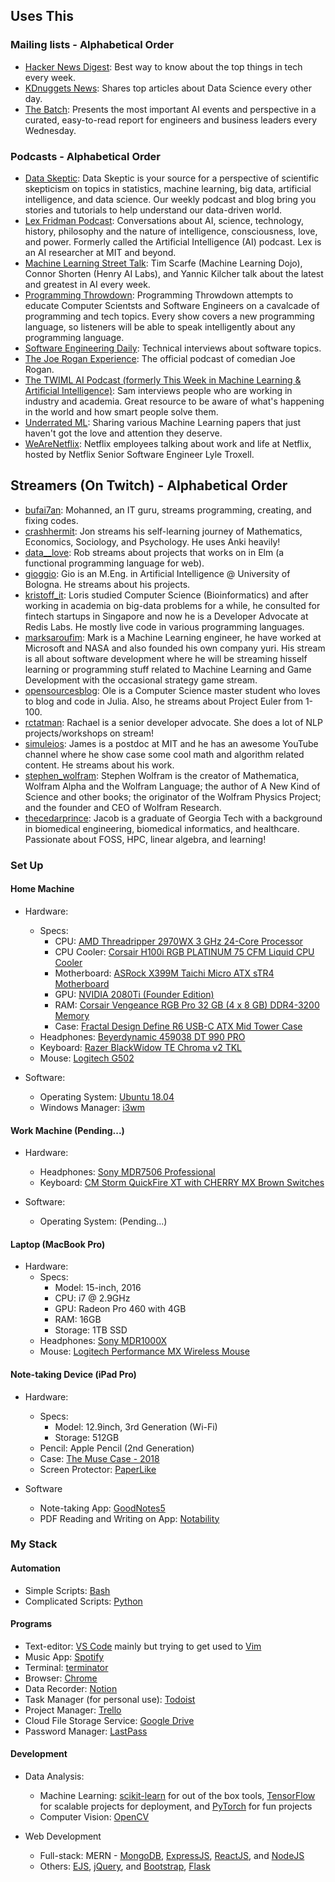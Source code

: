 ## Uses This

### Mailing lists - Alphabetical Order

* [Hacker News Digest](https://www.hndigest.com/): Best way to know about the top things in tech every week.
* [KDnuggets News](https://www.kdnuggets.com/news/subscribe.html): Shares top articles about Data Science every other day.
* [The Batch](https://www.deeplearning.ai/thebatch/): Presents the most important AI events and perspective in a curated, easy-to-read report for engineers and business leaders every Wednesday.

### Podcasts - Alphabetical Order

* [Data Skeptic](https://open.spotify.com/show/1BZN7H3ikovSejhwQTzNm4): Data Skeptic is your source for a perspective of scientific skepticism on topics in statistics, machine learning, big data, artificial intelligence, and data science. Our weekly podcast and blog bring you stories and tutorials to help understand our data-driven world.
* [Lex Fridman Podcast](https://open.spotify.com/show/2MAi0BvDc6GTFvKFPXnkCL): Conversations about AI, science, technology, history, philosophy and the nature of intelligence, consciousness, love, and power. Formerly called the Artificial Intelligence (AI) podcast. Lex is an AI researcher at MIT and beyond.
* [Machine Learning Street Talk](https://open.spotify.com/show/02e6PZeIOdpmBGT9THuzwR): Tim Scarfe (Machine Learning Dojo), Connor Shorten (Henry AI Labs), and Yannic Kilcher talk about the latest and greatest in AI every week.
* [Programming Throwdown](https://open.spotify.com/show/274Z0vXSCYxddYGj2hLJ8r): Programming Throwdown attempts to educate Computer Scientsts and Software Engineers on a cavalcade of programming and tech topics. Every show covers a new programming language, so listeners will be able to speak intelligently about any programming language.
* [Software Engineering Daily](https://open.spotify.com/show/6UCtBYL29hwhw4YbTdX83N): Technical interviews about software topics.
* [The Joe Rogan Experience](https://open.spotify.com/show/4rOoJ6Egrf8K2IrywzwOMk): The official podcast of comedian Joe Rogan.
* [The TWIML AI Podcast (formerly This Week in Machine Learning & Artificial Intelligence)](https://open.spotify.com/show/2sp5EL7s7EqxttxwwoJ3i7): Sam interviews people who are working in industry and academia. Great resource to be aware of what's happening in the world and how smart people solve them.
* [Underrated ML](https://open.spotify.com/show/3swL0sf5iKlGk00WpeExQ5): Sharing various Machine Learning papers that just haven't got the love and attention they deserve.
* [WeAreNetflix](https://open.spotify.com/show/3v8L3oLZrb5fQZHW7cvGMm): Netflix employees talking about work and life at Netflix, hosted by Netflix Senior Software Engineer Lyle Troxell.

## Streamers (On Twitch) - Alphabetical Order

* [bufai7an](https://www.twitch.tv/bufai7an): Mohanned, an IT guru, streams programming, creating, and fixing codes.
* [crashhermit](https://www.twitch.tv/crashhermit): Jon streams his self-learning journey of Mathematics, Economics, Sociology, and Psychology. He uses Anki heavily!
* [data__love](https://www.twitch.tv/data__love): Rob streams about projects that works on in Elm (a functional programming language for web).
* [gioggio](https://www.twitch.tv/gioggio): Gio is an M.Eng. in Artificial Intelligence @ University of Bologna. He streams about his projects.
* [kristoff_it](https://www.twitch.tv/kristoff_it): Loris studied Computer Science (Bioinformatics) and after working in academia on big-data problems for a while, he consulted for fintech startups in Singapore and now he is a Developer Advocate at Redis Labs. He mostly live code in various programming languages.
* [marksaroufim](https://www.twitch.tv/marksaroufim): Mark is a Machine Learning engineer, he have worked at Microsoft and NASA and also founded his own company yuri. His stream is all about software development where he will be streaming hisself learning or programming stuff related to Machine Learning and Game Development with the occasional strategy game stream.
* [opensourcesblog](https://www.twitch.tv/opensourcesblog): Ole is a Computer Science master student who loves to blog and code in Julia. Also, he streams about Project Euler from 1-100.
* [rctatman](https://www.twitch.tv/rctatman): Rachael is a senior developer advocate. She does a lot of NLP projects/workshops on stream!
* [simuleios](https://www.twitch.tv/simuleios): James is a postdoc at MIT and he has an awesome YouTube channel where he show case some cool math and algorithm related content. He streams about his work.
* [stephen_wolfram](https://www.twitch.tv/stephen_wolfram): Stephen Wolfram is the creator of Mathematica, Wolfram Alpha and the Wolfram Language; the author of A New Kind of Science and other books; the originator of the Wolfram Physics Project; and the founder and CEO of Wolfram Research.
* [thecedarprince](https://www.twitch.tv/thecedarprince): Jacob is a graduate of Georgia Tech with a background in biomedical engineering, biomedical informatics, and healthcare. Passionate about FOSS, HPC, linear algebra, and learning!

### Set Up

#### Home Machine

* Hardware:
    * Specs:
        * CPU: [AMD Threadripper 2970WX 3 GHz 24-Core Processor](https://pcpartpicker.com/product/LRXnTW/amd-threadripper-2970wx-3-ghz-24-core-processor-yd297xazafwof)
        * CPU Cooler: [Corsair H100i RGB PLATINUM 75 CFM Liquid CPU Cooler](https://pcpartpicker.com/product/JYCD4D/corsair-h100i-rgb-platinum-750-cfm-liquid-cpu-cooler-cw-9060039-ww)
        * Motherboard: [ASRock X399M Taichi Micro ATX sTR4 Motherboard](https://pcpartpicker.com/product/X2kj4D/asrock-x399m-taichi-micro-atx-tr4-motherboard-x399m-taichi)
        * GPU: [NVIDIA 2080Ti (Founder Edition)](https://www.nvidia.com/en-us/geforce/graphics-cards/rtx-2080-ti/)
        * RAM: [Corsair Vengeance RGB Pro 32 GB (4 x 8 GB) DDR4-3200 Memory](https://pcpartpicker.com/product/3yQG3C/corsair-vengeance-rgb-pro-32gb-4-x-8gb-ddr4-3200-memory-cmw32gx4m4c3200c16)
        * Case: [Fractal Design Define R6 USB-C ATX Mid Tower Case](https://pcpartpicker.com/product/z3kj4D/fractal-design-design-define-r6-usb-c-tg-atx-mid-tower-case-fd-ca-def-r6c-bk-tgl)
    * Headphones: [Beyerdynamic 459038 DT 990 PRO](https://www.amazon.com/beyerdynamic-Over-Ear-Studio-Headphones-construction/dp/B0011UB9CQ)
    * Keyboard: [Razer BlackWidow TE Chroma v2 TKL](https://www.amazon.com/Razer-BlackWidow-Tournament-Chroma-Tenkeyless/dp/B0744NVPJ8/ref=sr_1_2?dchild=1&keywords=chroma+2&qid=1592727118&sr=8-2)
    * Mouse: [Logitech G502](https://www.amazon.com/Logitech-Spectrum-Shifting-Personalized-Programmable/dp/B019OB663A)

* Software:
    * Operating System: [Ubuntu 18.04](http://releases.ubuntu.com/18.04/)
    * Windows Manager: [i3wm](https://i3wm.org/)

#### Work Machine (Pending...)

* Hardware:
  * Headphones: [Sony MDR7506 Professional](https://www.amazon.com/Sony-MDR7506-Professional-Diaphragm-Headphone/dp/B000AJIF4E)
  * Keyboard: [CM Storm QuickFire XT with CHERRY MX Brown Switches](https://www.amazon.com/CM-Storm-QuickFire-XT-Mechanical/dp/B00EQV0W02)

* Software:
  * Operating System: (Pending...)

#### Laptop (MacBook Pro)

* Hardware:
    * Specs:
        * Model: 15-inch, 2016
        * CPU: i7 @ 2.9GHz
        * GPU: Radeon Pro 460 with 4GB
        * RAM: 16GB
        * Storage: 1TB SSD
    * Headphones: [Sony MDR1000X](https://www.amazon.com/Sony-Cancelling-Bluetooth-Headphone-MDR1000X/dp/B01KHZ4ZYY)
    * Mouse: [Logitech Performance MX Wireless Mouse](https://www.amazon.com/gp/product/B002HWRJBM/)

#### Note-taking Device (iPad Pro)

* Hardware:
    * Specs:
        * Model: 12.9inch, 3rd Generation (Wi-Fi)
        * Storage: 512GB
    * Pencil: Apple Pencil (2nd Generation)
    * Case: [The Muse Case - 2018](https://www.amazon.com/ZUGU-CASE-Muse-Case-Protective/dp/B07K1M4PHY)
    * Screen Protector: [PaperLike](https://www.amazon.com/BERSEM-Paper-Like-Protector-Anti-Glare-Installation/dp/B07N362JCW)

* Software
    * Note-taking App: [GoodNotes5](https://www.goodnotes.com/)
    * PDF Reading and Writing on App: [Notability](https://apps.apple.com/us/app/notability/id360593530)

### My Stack

#### Automation

* Simple Scripts: [Bash](https://www.gnu.org/software/bash/)
* Complicated Scripts: [Python](https://www.python.org/)

#### Programs

* Text-editor: [VS Code](https://code.visualstudio.com/) mainly but trying to get used to [Vim](https://www.vim.org/)
* Music App: [Spotify](https://www.spotify.com/)
* Terminal: [terminator](https://gnometerminator.blogspot.com/p/introduction.html)
* Browser: [Chrome](https://www.google.com/chrome/)
* Data Recorder: [Notion](https://www.notion.so/)
* Task Manager (for personal use): [Todoist](https://todoist.com/)
* Project Manager: [Trello](https://trello.com)
* Cloud File Storage Service: [Google Drive](https://www.google.com/drive/)
* Password Manager: [LastPass](https://www.lastpass.com/)

#### Development

* Data Analysis:
    * Machine Learning: [scikit-learn](https://scikit-learn.org/stable/) for out of the box tools, [TensorFlow](https://www.tensorflow.org/) for scalable projects for deployment, and [PyTorch](https://pytorch.org/) for fun projects
    * Computer Vision: [OpenCV](https://opencv.org/)

* Web Development
    * Full-stack: MERN - [MongoDB](https://www.mongodb.com/), [ExpressJS](https://expressjs.com/), [ReactJS](https://reactjs.org/), and [NodeJS](https://nodejs.org/en/)
    * Others: [EJS](https://ejs.co/), [jQuery](https://jquery.com/), and [Bootstrap](https://getbootstrap.com/), [Flask](https://www.palletsprojects.com/p/flask/)
